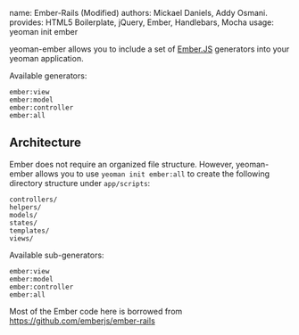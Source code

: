 
name:     Ember-Rails (Modified)
authors:   Mickael Daniels, Addy Osmani.
provides: HTML5 Boilerplate, jQuery, Ember, Handlebars, Mocha
usage:    yeoman init ember

yeoman-ember allows you to include a set of [Ember.JS](http://emberjs.com/)
generators into your yeoman application.

Available generators:

    ember:view
    ember:model
    ember:controller
    ember:all

## Architecture

Ember does not require an organized file structure. However, yeoman-ember
allows you to use `yeoman init ember:all` to create the following directory
structure under `app/scripts`:

    controllers/
    helpers/
    models/
    states/
    templates/
    views/


Available sub-generators:

    ember:view
    ember:model
    ember:controller
    ember:all

Most of the Ember code here is borrowed from https://github.com/emberjs/ember-rails
